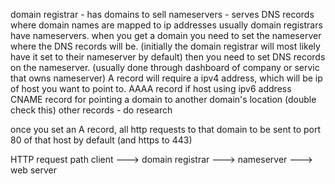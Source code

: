 domain registrar - has domains to sell
nameservers - serves DNS records where domain names are mapped to ip addresses
usually domain registrars have nameservers. 
when you get a domain you need to set the nameserver where the DNS records will be. (initially the domain registrar will most likely have it set to their nameserver by default)
then you need to set DNS records on the nameserver. (usually done through dashboard of company or servic that owns nameserver)
A record will require a ipv4 address, which will be ip of host you want to point to. 
AAAA record if host using ipv6 address
CNAME record for pointing a domain to another domain's location (double check this)
other records - do research

once you set an A record, all http requests to that domain to be sent to port 80 of that host by default (and https to 443)

HTTP request path
client ---> domain registrar ---> nameserver ---> web server
